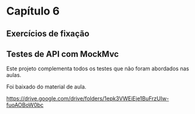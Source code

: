 # Capítulo 6 
## Exercícios de fixação 
## Testes de API com MockMvc

Este projeto complementa todos os testes que não foram abordados nas aulas.

Foi baixado do material de aula.

https://drive.google.com/drive/folders/1epk3VWEiEje1BuFrzUIw-fuoAOBoW0bc
